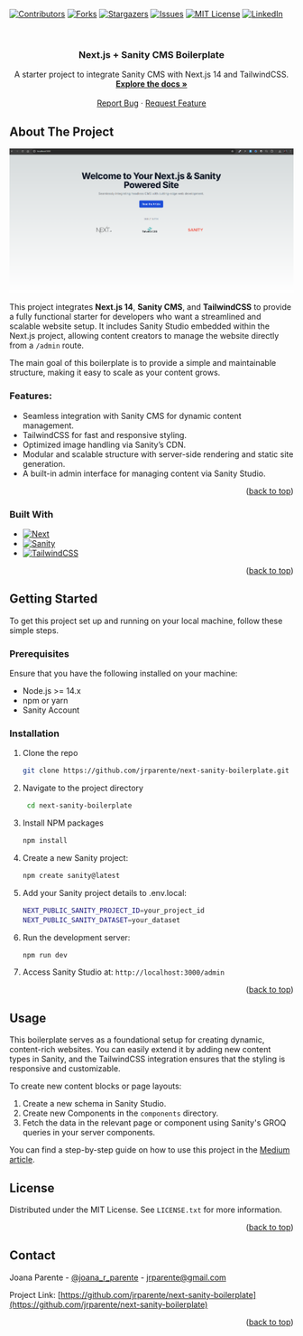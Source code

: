 <a name="readme-top"></a>

[![Contributors][contributors-shield]][contributors-url]
[![Forks][forks-shield]][forks-url]
[![Stargazers][stars-shield]][stars-url]
[![Issues][issues-shield]][issues-url]
[![MIT License][license-shield]][license-url]
[![LinkedIn][linkedin-shield]][linkedin-url]

<!-- PROJECT LOGO -->
<br />
<div align="center">

<h3 align="center">Next.js + Sanity CMS Boilerplate</h3>
<p align="center"> A starter project to integrate Sanity CMS with Next.js 14 and TailwindCSS. <br /> 
<a href="https://github.com/jrparente/next-sanity-boilerplate"><strong>Explore the docs »</strong></a> 
<br /> <br /> 
<a href="https://github.com/jrparente/next-sanity-boilerplate/issues">Report Bug</a> · 
<a href="https://github.com/jrparente/next-sanity-boilerplate/issues">Request Feature</a> 
</p>

</div>

<!-- ABOUT THE PROJECT -->

## About The Project

[![Product Name Screen Shot][product-screenshot]](https://example.com)

This project integrates **Next.js 14**, **Sanity CMS**, and **TailwindCSS** to provide a fully functional starter for developers who want a streamlined and scalable website setup. It includes Sanity Studio embedded within the Next.js project, allowing content creators to manage the website directly from a `/admin` route.

The main goal of this boilerplate is to provide a simple and maintainable structure, making it easy to scale as your content grows.

### Features:

- Seamless integration with Sanity CMS for dynamic content management.
- TailwindCSS for fast and responsive styling.
- Optimized image handling via Sanity’s CDN.
- Modular and scalable structure with server-side rendering and static site generation.
- A built-in admin interface for managing content via Sanity Studio.

<p align="right">(<a href="#readme-top">back to top</a>)</p>

### Built With

- [![Next][Next.js]][Next-url]
- [![Sanity][Sanity-url]][Sanity-url]
- [![TailwindCSS][TailwindCSS-url]][TailwindCSS-url]

<p align="right">(<a href="#readme-top">back to top</a>)</p>

<!-- GETTING STARTED -->

## Getting Started

To get this project set up and running on your local machine, follow these simple steps.

### Prerequisites

Ensure that you have the following installed on your machine:

- Node.js >= 14.x
- npm or yarn
- Sanity Account

### Installation

1. Clone the repo
   ```sh
   git clone https://github.com/jrparente/next-sanity-boilerplate.git
   ```
2. Navigate to the project directory
   ```sh
    cd next-sanity-boilerplate
   ```
3. Install NPM packages
   ```sh
   npm install
   ```
4. Create a new Sanity project:
   ```sh
   npm create sanity@latest
   ```
5. Add your Sanity project details to .env.local:
   ```sh
   NEXT_PUBLIC_SANITY_PROJECT_ID=your_project_id
   NEXT_PUBLIC_SANITY_DATASET=your_dataset
   ```
6. Run the development server:
   ```sh
   npm run dev
   ```
7. Access Sanity Studio at: `http://localhost:3000/admin`

<p align="right">(<a href="#readme-top">back to top</a>)</p>

<!-- USAGE EXAMPLES -->

## Usage

This boilerplate serves as a foundational setup for creating dynamic, content-rich websites. You can easily extend it by adding new content types in Sanity, and the TailwindCSS integration ensures that the styling is responsive and customizable.

To create new content blocks or page layouts:

1. Create a new schema in Sanity Studio.
2. Create new Components in the `components` directory.
3. Fetch the data in the relevant page or component using Sanity's GROQ queries in your server components.

You can find a step-by-step guide on how to use this project in the <a href="https://medium.com/the-balancing-act/integrating-sanity-cms-with-next-js-14-app-router-tailwindcss-a-step-by-step-guide-3eaeda8599ab" target="_black">Medium article</a>.

<!-- LICENSE -->

## License

Distributed under the MIT License. See `LICENSE.txt` for more information.

<p align="right">(<a href="#readme-top">back to top</a>)</p>

<!-- CONTACT -->

## Contact

Joana Parente - [@joana_r_parente](https://twitter.com/joana_r_parente) - jrparente@gmail.com

Project Link: [https://github.com/jrparente/next-sanity-boilerplate](https://github.com/jrparente/next-sanity-boilerplate)

<p align="right">(<a href="#readme-top">back to top</a>)</p>

<!-- MARKDOWN LINKS & IMAGES -->
<!-- https://www.markdownguide.org/basic-syntax/#reference-style-links -->

[contributors-shield]: https://img.shields.io/github/contributors/jrparente/nextjs-instagram.svg?style=for-the-badge
[contributors-url]: https://github.com/jrparente/next-sanity-boilerplate/graphs/contributors
[forks-shield]: https://img.shields.io/github/forks/jrparente/nextjs-instagram.svg?style=for-the-badge
[forks-url]: https://github.com/jrparente/next-sanity-boilerplate/network/members
[stars-shield]: https://img.shields.io/github/stars/jrparente/nextjs-instagram.svg?style=for-the-badge
[stars-url]: https://github.com/jrparente/next-sanity-boilerplate/stargazers
[issues-shield]: https://img.shields.io/github/issues/jrparente/nextjs-instagram.svg?style=for-the-badge
[issues-url]: https://github.com/jrparente/next-sanity-boilerplate/issues
[license-shield]: https://img.shields.io/github/license/jrparente/nextjs-instagram.svg?style=for-the-badge
[license-url]: https://github.com/jrparente/next-sanity-boilerplate/blob/master/LICENSE.txt
[linkedin-shield]: https://img.shields.io/badge/-LinkedIn-black.svg?style=for-the-badge&logo=linkedin&colorB=555
[linkedin-url]: https://linkedin.com/in/joanaparente
[product-screenshot]: public/screenshot.png
[Next.js]: https://img.shields.io/badge/next.js-000000?style=for-the-badge&logo=nextdotjs&logoColor=white
[Next-url]: https://nextjs.org/
[Sanity-url]: https://img.shields.io/badge/sanity-000000?style=for-the-badge&logo=sanity&logoColor=white
[TailwindCSS-url]: https://img.shields.io/badge/tailwindcss-38B2AC?style=for-the-badge&logo=tailwind-css&logoColor=white

